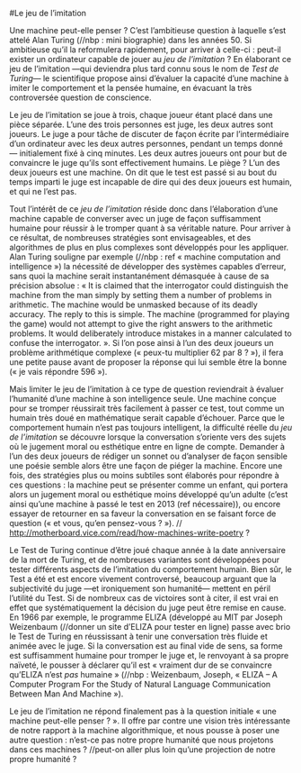 #Le jeu de l’imitation


Une machine peut-elle penser ?
C’est l’ambitieuse question à laquelle s’est attelé Alan Turing (//nbp : mini biographie) dans les années 50. Si ambitieuse qu’il la reformulera rapidement, pour arriver à celle-ci : peut-il exister un ordinateur capable de jouer au *jeu de l’imitation* ?
En élaborant ce jeu de l’imitation —qui deviendra plus tard connu sous le nom de *Test de Turing*— le scientifique propose ainsi d’évaluer la capacité d’une machine à imiter le comportement et la pensée humaine, en évacuant la très controversée question de conscience.

Le jeu de l’imitation se joue à trois, chaque joueur étant placé dans une pièce séparée. L’une des trois personnes est juge, les deux autres sont joueurs. Le juge a pour tâche de discuter de façon écrite par l’intermédiaire d’un ordinateur avec les deux autres personnes, pendant un temps donné — initialement fixé à cinq minutes. Les deux autres joueurs ont pour but de convaincre le juge qu’ils sont effectivement humains. 
Le piège ? L’un des deux joueurs est une machine. 
On dit que le test est passé si au bout du temps imparti le juge est incapable de dire qui des deux joueurs est humain, et qui ne l’est pas.

Tout l’intérêt de ce *jeu de l’imitation* réside donc dans l’élaboration d’une machine capable de converser avec un juge de façon suffisamment humaine pour réussir à le tromper quant à sa véritable nature. 
Pour arriver à ce résultat, de nombreuses stratégies sont envisageables, et des algorithmes de plus en plus complexes sont développés pour les appliquer. Alan Turing souligne par exemple (//nbp : ref « machine computation and intelligence ») la nécessité de développer des systèmes capables d’erreur, sans quoi la machine serait instantanément démasquée à cause de sa précision absolue : « It is claimed that the interrogator could distinguish the machine from the man simply by setting them a number of problems in arithmetic. The machine would be unmasked because of its deadly accuracy. The reply to this is simple. The machine (programmed for playing the game) would not attempt to give the right answers to the arithmetic problems. It would deliberately introduce mistakes in a manner calculated to confuse the interrogator. ».
Si l’on pose ainsi à l’un des deux joueurs un problème arithmétique complexe (« peux-tu multiplier 62 par 8 ? »), il fera une petite pause avant de proposer la réponse qui lui semble être la bonne (« je vais répondre 596 »).

Mais limiter le jeu de l’imitation à ce type de question reviendrait à évaluer l’humanité d’une machine à son intelligence seule. Une machine conçue pour se tromper réussirait très facilement à passer ce test, tout comme un humain très doué en mathématique serait capable d’échouer. 
Parce que le comportement humain n’est pas toujours intelligent, la difficulté réelle du *jeu de l’imitation* se découvre lorsque la conversation s’oriente vers des sujets où le jugement moral ou esthétique entre en ligne de compte. Demander à l’un des deux joueurs de rédiger un sonnet ou d’analyser de façon sensible une poésie semble alors être une façon de piéger la machine. 
Encore une fois, des stratégies plus ou moins subtiles sont élaborés pour répondre à ces questions : la machine peut se présenter comme un enfant, qui portera alors un jugement moral ou esthétique moins développé qu’un adulte (c’est ainsi qu’une machine à passé le test en 2013 (ref nécessaire)), ou encore essayer de retourner en sa faveur la conversation en se faisant force de question (« et vous, qu’en pensez-vous ? »).
// http://motherboard.vice.com/read/how-machines-write-poetry ?

Le Test de Turing continue d’être joué chaque année à la date anniversaire de la mort de Turing, et de nombreuses variantes sont développées pour tester différents aspects de l’imitation du comportement humain.
Bien sûr, le Test a été et est encore vivement controversé, beaucoup arguant que la subjectivité du juge —et ironiquement son humanité— mettent en péril l’utilité du Test. Si de nombreux cas de victoires sont à citer, il est vrai en effet que systématiquement la décision du juge peut être remise en cause.
En 1966 par exemple, le programme ELIZA (développé au MIT par Joseph Weizenbaum (//donner un site d’ELIZA pour tester en ligne) passe avec brio le Test de Turing en réussissant à tenir une conversation très fluide et animée avec le juge. Si la conversation est au final vide de sens, sa forme est suffisamment humaine pour tromper le juge et, le renvoyant à sa propre naïveté, le pousser à déclarer qu’il est « vraiment dur de se convaincre qu’ELIZA n’est *pas* humaine » (//nbp : Weizenbaum, Joseph, « ELIZA – A Computer Program For the Study of Natural Language Communication Between Man And Machine »).

Le jeu de l’imitation ne répond finalement pas à la question initiale « une machine peut-elle penser ? ». Il offre par contre une vision très intéressante de notre rapport à la machine algorithmique, et nous pousse à poser une autre question : n’est-ce pas notre propre humanité que nous projetons dans ces machines ? //peut-on aller plus loin qu’une projection de notre propre humanité ?


